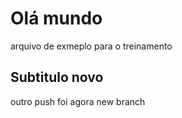 # Olá mundo

arquivo de exmeplo para o treinamento

## Subtitulo novo


outro push foi agora new branch
